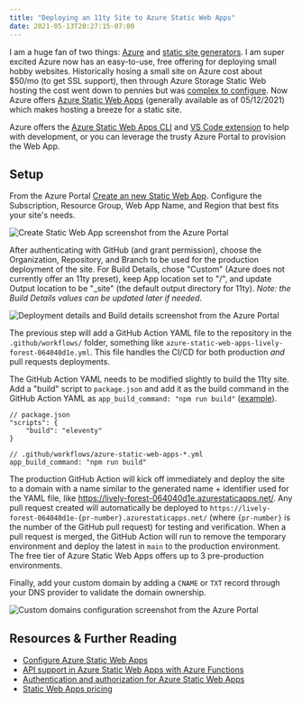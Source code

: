 ```yaml
---
title: "Deploying an 11ty Site to Azure Static Web Apps"
date: 2021-05-13T20:27:15-07:00
---
```


I am a huge fan of two things: [Azure](https://azure.microsoft.com/en-us/) and [static site generators](https://jamstack.org/generators/). I am super excited Azure now has an easy-to-use, free offering for deploying small hobby websites. Historically hosing a small site on Azure cost about $50/mo (to get SSL support), then through Azure Storage Static Web hosting the cost went down to pennies but was [complex to configure](/2018/07/cutting-hosting-costs-by-99-with-static-websites-on-azure/). Now Azure offers [Azure Static Web Apps](https://azure.microsoft.com/en-us/services/app-service/static/) (generally available as of 05/12/2021) which makes hosting a breeze for a static site.

Azure offers the [Azure Static Web Apps CLI](https://github.com/Azure/static-web-apps-cli) and [VS Code extension](https://marketplace.visualstudio.com/items?itemName=ms-azuretools.vscode-azurestaticwebapps) to help with development, or you can leverage the trusty Azure Portal to provision the Web App.

## Setup

From the Azure Portal [Create an new Static Web App](https://portal.azure.com/#create/Microsoft.StaticApp). Configure the Subscription, Resource Group, Web App Name, and Region that best fits your site's needs.

![Create Static Web App screenshot from the Azure Portal](/img/blog/deploying-an-11ty-site-to-azure-static-web-apps/1-new-static-web-app.png)

After authenticating with GitHub (and grant permission), choose the Organization, Repository, and Branch to be used for the production deployment of the site. For Build Details, chose "Custom" (Azure does not currently offer an 11ty preset), keep App location set to "/", and update Output location to be "_site" (the default output directory for 11ty). _Note: the Build Details values can be updated later if needed._

![Deployment details and Build details screenshot from the Azure Portal](/img/blog/deploying-an-11ty-site-to-azure-static-web-apps/2-github-authentication.png)

The previous step will add a GitHub Action YAML file to the repository in the `.github/workflows/` folder, something like `azure-static-web-apps-lively-forest-064040d1e.yml`. This file handles the CI/CD for both production _and_ pull requests deployments.

The GitHub Action YAML needs to be modified slightly to build the 11ty site. Add a "build" script to `package.json` and add it as the build command in the GitHub Action YAML as `app_build_command: "npm run build"` ([example](https://github.com/squalrus/11ty-demo/blob/96be3e0e749661ee3885d21e367b1e6ffa18cd5f/.github/workflows/azure-static-web-apps-lively-forest-064040d1e.yml#L28)).

```
// package.json
"scripts": {
    "build": "eleventy"
}
```

```
// .github/workflows/azure-static-web-apps-*.yml
app_build_command: "npm run build"
```

The production GitHub Action will kick off immediately and deploy the site to a domain with a name similar to the generated name + identifier used for the YAML file, like https://lively-forest-064040d1e.azurestaticapps.net/. Any pull request created will automatically be deployed to `https://lively-forest-064040d1e-{pr-number}.azurestaticapps.net/` (where `{pr-number}` is the number of the GitHub pull request) for testing and verification. When a pull request is merged, the GitHub Action will run to remove the temporary environment and deploy the latest in `main` to the production environment. The free tier of Azure Static Web Apps offers up to 3 pre-production environments.

Finally, add your custom domain by adding a `CNAME` or `TXT` record through your DNS provider to validate the domain ownership.

![Custom domains configuration screenshot from the Azure Portal](/img/blog/deploying-an-11ty-site-to-azure-static-web-apps/3-custom-domain.png)

## Resources & Further Reading

- [Configure Azure Static Web Apps](https://docs.microsoft.com/en-us/azure/static-web-apps/configuration)
- [API support in Azure Static Web Apps with Azure Functions](https://docs.microsoft.com/en-us/azure/static-web-apps/apis)
- [Authentication and authorization for Azure Static Web Apps](https://docs.microsoft.com/en-us/azure/static-web-apps/authentication-authorization)
- [Static Web Apps pricing](https://azure.microsoft.com/en-us/pricing/details/app-service/static/)
